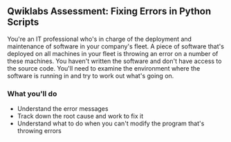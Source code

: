 ## Qwiklabs Assessment: Fixing Errors in Python Scripts

You're an IT professional who's in charge of the deployment and maintenance of software in your company's fleet. A piece of software that's deployed on all machines in your fleet is throwing an error on a number of these machines. You haven't written the software and don't have access to the source code. You'll need to examine the environment where the software is running in and try to work out what's going on.

### What you'll do

* Understand the error messages
* Track down the root cause and work to fix it
* Understand what to do when you can't modify the program that's throwing errors